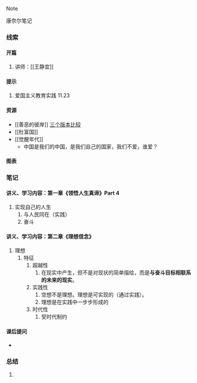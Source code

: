 
> [!NOTE]
> 康奈尔笔记

### 线索
#### 开篇
1. 讲师：[[王静宜]]
#### 提示
1. 爱国主义教育实践 11.23
#### 资源
- [[善恶的彼岸]] [三个版本比较](https://www.douban.com/note/803434414/)
- [[杜富国]]
- [[觉醒年代]]
	- 中国是我们的中国，是我们自己的国家，我们不爱，谁爱？
#### 图表

### 笔记
#### 讲义、学习内容：第一章《领悟人生真谛》Part 4
1. 实现自己的人生
	1. 与人民同在（实践）
	2. 奋斗
#### 讲义、学习内容：第二章《理想信念》
1. 理想
	1. 特征
		1. 超越性
			1. 在现实中产生，但不是对现状的简单描绘，而是**与奋斗目标相联系的未来的现实**。
		2. 实践性
			1. 空想不是理想。理想是可实现的（通过实践）。
			2. 理想是在实践中一步步形成的
		3. 时代性
			1. 受时代制约
#### 课后提问
- 
### 总结
1. 
